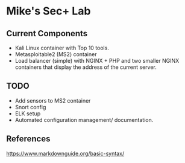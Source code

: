 # Mike's Sec+ Lab
## Current Components

- Kali Linux container with Top 10 tools.
- Metasploitable2 (MS2) container
- Load balancer (simple) with NGINX + PHP and two smaller NGINX containers that display the address of the current server.

## TODO

- Add sensors to MS2 container
- Snort config
- ELK setup
- Automated configuration management/ documentation. 

## References

https://www.markdownguide.org/basic-syntax/ 